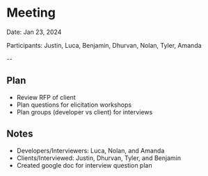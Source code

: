 # Meeting

Date: Jan 23, 2024

Participants: Justin, Luca, Benjamin, Dhurvan, Nolan, Tyler, Amanda

--

## Plan
- Review RFP of client
- Plan questions for elicitation workshops
- Plan groups (developer vs client) for interviews

## Notes
- Developers/Interviewers: Luca, Nolan, and Amanda
- Clients/Interviewed: Justin, Dhurvan, Tyler, and Benjamin
- Created google doc for interview question plan
